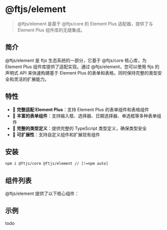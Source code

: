 # @ftjs/element

> @ftjs/element 是基于 @ftjs/core 的 Element Plus 适配器，提供了与 Element Plus 组件库的无缝集成。

## 简介

@ftjs/element 是 ftjs 生态系统的一部分，它基于 @ftjs/core 核心库，为 Element Plus 组件库提供了适配实现。通过 @ftjs/element，您可以使用 ftjs 的声明式 API 来快速构建基于 Element Plus 的表单和表格，同时保持完整的类型安全和灵活的扩展能力。

## 特性

- 🚀 **完整适配 Element Plus**：支持 Element Plus 的表单组件和表格组件
- 🧩 **丰富的表单组件**：支持输入框、选择器、日期选择器、单选框等多种表单组件
- 📝 **完整的类型定义**：提供完整的 TypeScript 类型定义，确保类型安全
- 🔌 **可扩展性**：支持自定义组件和扩展现有组件

## 安装

```bash
npm i @ftjs/core @ftjs/element // [!=npm auto]
```

## 组件列表

@ftjs/element 提供了以下核心组件：

## 示例

todo
